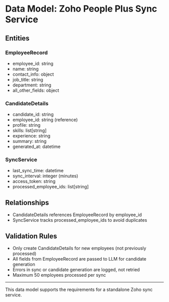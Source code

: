 # Data Model: Zoho People Plus Sync Service

## Entities

### EmployeeRecord
- employee_id: string
- name: string
- contact_info: object
- job_title: string
- department: string
- all_other_fields: object

### CandidateDetails
- candidate_id: string
- employee_id: string (reference)
- profile: string
- skills: list[string]
- experience: string
- summary: string
- generated_at: datetime

### SyncService
- last_sync_time: datetime
- sync_interval: integer (minutes)
- access_token: string
- processed_employee_ids: list[string]

## Relationships
- CandidateDetails references EmployeeRecord by employee_id
- SyncService tracks processed_employee_ids to avoid duplicates

## Validation Rules
- Only create CandidateDetails for new employees (not previously processed)
- All fields from EmployeeRecord are passed to LLM for candidate generation
- Errors in sync or candidate generation are logged, not retried
- Maximum 50 employees processed per sync

---
This data model supports the requirements for a standalone Zoho sync service.
